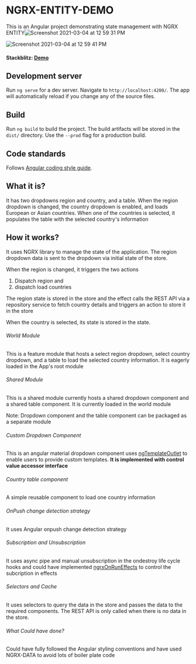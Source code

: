 # NGRX-ENTITY-DEMO

This is an Angular project demonstrating state management with NGRX ENTITY![Screenshot 2021-03-04 at 12 59 31 PM](https://user-images.githubusercontent.com/11583535/109944858-ae220500-7cfc-11eb-8337-d3c43b28c43d.png)

![Screenshot 2021-03-04 at 12 59 41 PM](https://user-images.githubusercontent.com/11583535/109944876-b24e2280-7cfc-11eb-9341-e2225cf8892f.png)

#### Stackblitz: [Demo](https://aonirkmrb.github.stackblitz.io)

## Development server

Run `ng serve` for a dev server. Navigate to `http://localhost:4200/`. The app will automatically reload if you change any of the source files.

## Build

Run `ng build` to build the project. The build artifacts will be stored in the `dist/` directory. Use the `--prod` flag for a production build.

## Code standards

Follows [Angular coding style guide](https://angular.io/guide/styleguide).

## What it is?

It has two dropdowns region and country, and a table. When the region dropdown is changed, the country dropdown is enabled, and loads
European or Asian countries. When one of the countries is selected, it populates the table with the selected country's information

## How it works?

It uses NGRX library to manage the state of the application.
The region dropdown data is sent to the dropdown via initial state of the store. 

When the region is changed, it triggers the two actions
1. Dispatch region and
2. dispatch load countries

The region state is stored in the store and the effect calls the REST API via a repository service to fetch country details and triggers an action to store it in the store

When the country is selected, its state is stored in the state.

###### World Module

This is a feature module that hosts a select region dropdown, select country dropdown, and a table to load the selected country information. It is eagerly loaded in the App's root module

###### Shared Module

This is a shared module currently hosts a shared dropdown component and a shared table component. It is currently loaded in the world module

Note: Dropdown component and the table component can be packaged as a separate module

###### Custom Dropdown Component

This is an angular material dropdown component uses [ngTemplateOutlet](https://angular.io/api/common/NgTemplateOutlet) to enable users to provide custom templates. 
**It is implemented with control value accessor interface**


###### Country table component

A simple reusable component to load one country information

###### OnPush change detection strategy

It uses Angular onpush change detection strategy


###### Subscription and Unsubscription

It uses async pipe and manual unsubscription in the ondestroy life cycle hooks and could have implemented [ngrxOnRunEffects](https://javascript.plainenglish.io/controlling-the-subscriptions-of-effects-in-ngrx-956822e1d0b1) to control the subcription in effects

###### Selectors and Cache


It uses selectors to query the data in the store and passes the data to the required components. The REST API is only called when there is no data in the store.

###### What Could have done?

Could have fully followed the Angular styling conventions and have used NGRX-DATA to avoid lots of boiler plate code 
